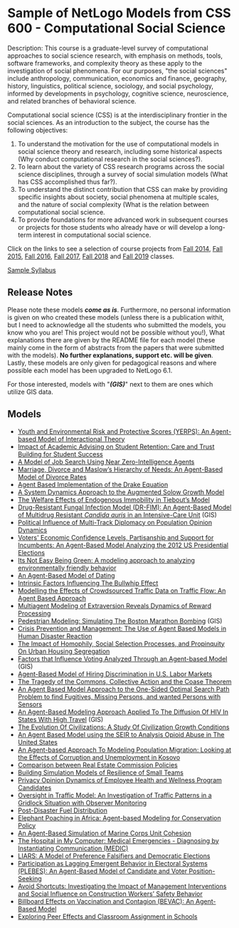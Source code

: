 # Sample of NetLogo Models from CSS 600 - Computational Social Science 

Description: This course is a graduate-level survey of computational approaches to social science research, with emphasis on methods, tools, software frameworks, and complexity theory as these apply to the investigation of social phenomena. For our purposes, "the social sciences" include anthropology, communication, economics and finance, geography, history, linguistics, political science, sociology, and social psychology, informed by developments in psychology, cognitive science, neuroscience, and related branches of behavioral science.

Computational social science (CSS) is at the interdisciplinary frontier in the social sciences. As an introduction to the subject, the course has the following objectives:

1. To understand the motivation for the use of computational models in social science theory and research, including some historical aspects (Why conduct computational research in the social sciences?).
1. To learn about the variety of CSS research programs across the social science disciplines, through a survey of social simulation models (What has CSS accomplished thus far?).
1. To understand the distinct contribution that CSS can make by providing specific insights about society, social phenomena at multiple scales, and the nature of social complexity (What is the relation between computational social science.
1. To provide foundations for more advanced work in subsequent courses or projects for those students who already have or will develop a long-term interest in computational social science.

Click on the links to see a selection of course projects from [Fall 2014](https://youtu.be/kbH9qWMVj6Y), [Fall 2015](https://youtu.be/W79IS9LETEc), [Fall 2016](https://youtu.be/CWV-RfbSsmk), [Fall 2017](https://youtu.be/_cOHYyYEnYU), [Fall 2018](https://youtu.be/j2zehqPFCkY) and [Fall 2019](https://youtu.be/tE-DGT3kYyM) classes.
 
[Sample Syllabus](https://www.dropbox.com/s/xmi2qgeosmxgdw5/CSS600.pdf?dl=0)

## Release Notes
Please note these models ***come as is***. Furthermore, no personal information is given on who created these models (unless there is a publication withit, but I need to acknowledge all the students who submitted the models, you know who you are! This project would not be possible without you!), What explanations there are given by the README file for each model (these mainly come in the form of abstracts from the papers that were submitted with the models). **No further explanations, support etc. will be given**. Lastly, these models are only given for pedagogical reasons and where possible each model has been upgraded to NetLogo 6.1.

For those interested, models with "***(GIS)***" next to them are ones which utilize GIS data.

## Models
* [Youth and Environmental Risk and Protective Scores (YERPS): An Agent-based Model of Interactional Theory](YERPS)
* [Impact of Academic Advising on Student Retention: Care and Trust Building for Student Success](Retention)
* [A Model of Job Search Using Near Zero-Intelligence Agents](JobSearch)
* [Marriage, Divorce and Maslow’s Hierarchy of Needs: An Agent-Based Model of Divorce Rates](Divorce)
* [Agent Based Implementation of the Drake Equation](DrakeEquation)
* [A System Dynamics Approach to the Augmented Solow Growth Model](SolowSD)
* [The Welfare Effects of Endogenous Immobility in Tiebout’s Model](TieboutModel)
* [Drug-Resistant Fungal Infection Model (DR-FIM): An Agent-Based Model of Multidrug Resistant *Candida auris* in an Intensive-Care Unit](MultidrugResistant) (GIS)
* [Political Influence of Multi-Track Diplomacy on Population  Opinion Dynamics](MultiTrackDiplomacy)
* [Voters' Economic Confidence Levels, Partisanship and Support for Incumbents: An Agent-Based Model Analyzing the 2012 US Presidential Elections](VotersEconomicConfidence)
* [Its Not Easy Being Green: A modeling approach to analyzing environmentally friendly behavior](BeingGreen)
* [An Agent-Based Model of Dating](Dating)
* [Intrinsic Factors Influencing The Bullwhip Effect](BullwhipEffect)
* [Modelling the Effects of Crowdsourced Traffic Data on Traffic Flow: An Agent Based Approach](CrowdsourcedTrafficData)
* [Multiagent Modeling of Extraversion Reveals Dynamics of Reward Processing](Extraversion)
* [Pedestrian Modeling: Simulating The Boston Marathon Bombing](BostonMarathon) (GIS)
* [Crisis Prevention and Management: The Use of Agent Based Models in Human Disaster Reaction](DisasterReaction)
* [The Impact of Homophily, Social Selection Processes, and Propinquity On Urban Housing Segregation](HomophilyAndSegregation)
* [Factors that Influence Voting Analyzed Through an Agent-based Model](VotingInfluence) (GIS)
* [Agent-Based Model of Hiring Discrimination in U.S. Labor Markets](LaborMarketDiscrimination)
* [The Tragedy of the Commons, Collective Action and the Coase Theorem](CollectiveActionAndCoaseTheorem)
* [An Agent Based Model Approach to the One-Sided Optimal Search Path Problem to find Fugitives, Missing Persons, and wanted Persons with Sensors](SearchPath)
* [An Agent-Based Modeling Approach Applied To The Diffusion Of HIV In States With High Travel](DiffusionOfHIV) (GIS)
* [The Evolution Of Civilizations: A Study Of Civilization Growth Conditions](CivilizationGrowth)
* [An Agent Based Model using the SEIR to Analysis Opioid Abuse in The United States](OpioidAbuse)
* [An Agent-based Approach To Modeling Population Migration: Looking at the Effects of Corruption and Unemployment in Kosovo](PopulationMigration)
* [Comparison between Real Estate Commission Policies](CommissionPolicies)
* [Building Simulation Models of Resilience of Small Teams](ResilientTeam)
* [Privacy Opinion Dynamics of Employee Health and Wellness Program Candidates](PrivacyOpinionDynamics)
* [Oversight in Traffic Model: An Investigation of Traffic Patterns in a Gridlock Situation with Observer Monitoring](ObserverOversightInTraffic)
* [Post-Disaster Fuel Distribution](GasDistributionModel)
* [Elephant Poaching in Africa: Agent-based Modeling for Conservation Policy](ElephantPoaching)
* [An Agent-Based Simulation of Marine Corps Unit Cohesion](UnitCohesion)
* [The Hospital in My Computer: Medical Emergencies - Diagnosing by Instantiating Communication (MEDIC)](MEDIC)
* [LIARS: A Model of Preference Falsifiers and Democratic Elections](LIARS)
* [Participation as Lagging Emergent Behavior in Electoral Systems (PLEBES): An Agent-Based Model of Candidate and Voter Position-Seeking](PLEBES)
* [Avoid Shortcuts: Investigating the Impact of Management Interventions and Social Influence on Construction Workers’ Safety Behavior](ConstructionWorkersSafety)
* [Billboard Effects on Vaccination and Contagion (BEVAC): An Agent-Based Model](BillboardEffectsOnVaccination)
* [Exploring Peer Effects and Classroom Assignment in Schools](ClassroomAssignment)


